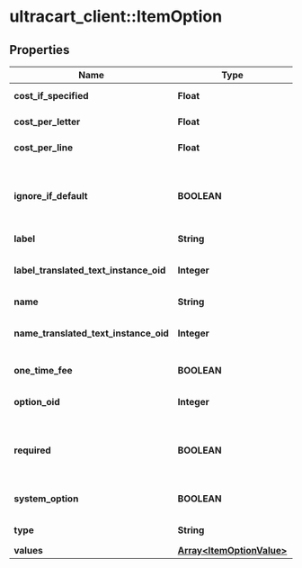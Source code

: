 # ultracart_client::ItemOption

## Properties
Name | Type | Description | Notes
------------ | ------------- | ------------- | -------------
**cost_if_specified** | **Float** | Cost if specified | [optional] 
**cost_per_letter** | **Float** | Cost per letter | [optional] 
**cost_per_line** | **Float** | Cost per line | [optional] 
**ignore_if_default** | **BOOLEAN** | Ignore this option on the order if the default value is selected | [optional] 
**label** | **String** | Label | [optional] 
**label_translated_text_instance_oid** | **Integer** | Label translated text instance ID | [optional] 
**name** | **String** | Name | [optional] 
**name_translated_text_instance_oid** | **Integer** | Name translated text instance ID | [optional] 
**one_time_fee** | **BOOLEAN** | One time fee | [optional] 
**option_oid** | **Integer** | Option object identifier | [optional] 
**required** | **BOOLEAN** | True if the customer is required to specify an answer | [optional] 
**system_option** | **BOOLEAN** | True if this is a system option | [optional] 
**type** | **String** | Type of option | [optional] 
**values** | [**Array&lt;ItemOptionValue&gt;**](ItemOptionValue.md) | Values | [optional] 


